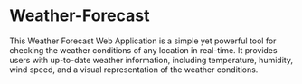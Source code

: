 # Weather-Forecast
This Weather Forecast Web Application is a simple yet powerful tool for checking the weather conditions of any location in real-time. It provides users with up-to-date weather information, including temperature, humidity, wind speed, and a visual representation of the weather conditions.
